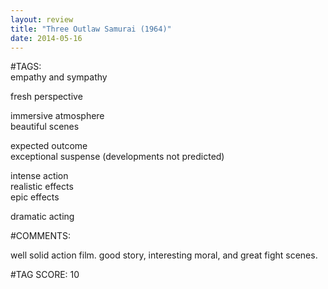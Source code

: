 ```yaml
---  
layout: review  
title: "Three Outlaw Samurai (1964)"  
date: 2014-05-16  
---  
```

  
#TAGS:  
empathy and sympathy  
  
fresh perspective  
  
immersive atmosphere  
beautiful scenes  
  
expected outcome  
exceptional suspense (developments not predicted)  
  
intense action  
realistic effects  
epic effects  
  
dramatic acting  
  
#COMMENTS:  
  
well solid action film. good story, interesting moral, and great fight scenes.  
  
  
  
  
#TAG SCORE: 10  
